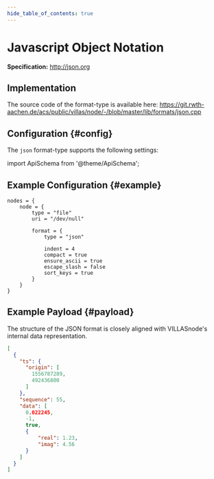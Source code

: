 ```yaml
---
hide_table_of_contents: true
---
```


# Javascript Object Notation

**Specification:** http://json.org

## Implementation

The source code of the format-type is available here:
https://git.rwth-aachen.de/acs/public/villas/node/-/blob/master/lib/formats/json.cpp

## Configuration {#config}

The `json` format-type supports the following settings:

import ApiSchema from '@theme/ApiSchema';

<ApiSchema example pointer="#/components/schemas/json" />

## Example Configuration {#example}

``` url="external/node/etc/examples/formats/json.conf" title="node/etc/examples/formats/json.conf"
nodes = {
	node = {
		type = "file"
		uri = "/dev/null"

		format = {
			type = "json"

			indent = 4
			compact = true
			ensure_ascii = true
			escape_slash = false
			sort_keys = true
		}
	}
}
```

## Example Payload {#payload}

The structure of the JSON format is closely aligned with VILLASnode's internal data representation.

```json
[
  {
    "ts": {
      "origin": [
        1556787289,
        492436800
      ]
    },
    "sequence": 55,
    "data": [
      0.022245,
      -1,
      true,
      {
          "real": 1.23,
          "imag": 4.56
      }
    ]
  }
]
```
